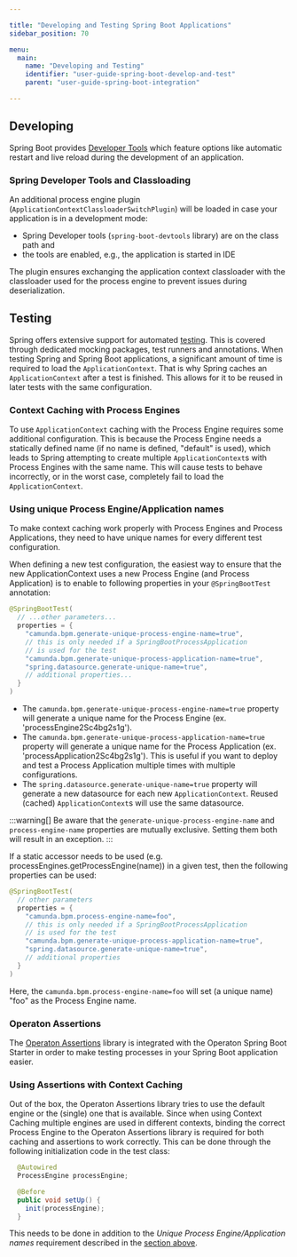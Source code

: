 ```yaml
---

title: "Developing and Testing Spring Boot Applications"
sidebar_position: 70

menu:
  main:
    name: "Developing and Testing"
    identifier: "user-guide-spring-boot-develop-and-test"
    parent: "user-guide-spring-boot-integration"

---
```


## Developing

Spring Boot provides [Developer Tools](https://docs.spring.io/spring-boot/docs/current/reference/html/using.html#using.devtools) which feature options like automatic restart and live reload during the development of an application.

### Spring Developer Tools and Classloading

An additional process engine plugin (`ApplicationContextClassloaderSwitchPlugin`) will be loaded in case your application is in a development mode:

* Spring Developer tools (`spring-boot-devtools` library) are on the class path and
* the tools are enabled, e.g., the application is started in IDE

The plugin ensures exchanging the application context classloader with the classloader used for the process engine to prevent issues during deserialization.

## Testing

Spring offers extensive support for automated [testing](https://docs.spring.io/spring/docs/current/spring-framework-reference/testing.html#testing-introduction).
This is covered through dedicated mocking packages, test runners and annotations.
When testing Spring and Spring Boot applications, a significant amount of time is
required to load the `ApplicationContext`. That is why Spring caches an `ApplicationContext`
after a test is finished. This allows for it to be reused in later tests with the same configuration.

### Context Caching with Process Engines

To use `ApplicationContext` caching with the Process Engine requires some additional configuration.
This is because the Process Engine needs a statically defined name (if no name is defined, "default" is used),
which leads to Spring attempting to create multiple `ApplicationContext`s with Process Engines with the
same name. This will cause tests to behave incorrectly, or in the worst case, completely fail to load the `ApplicationContext`.

### Using unique Process Engine/Application names

To make context caching work properly with Process Engines and Process Applications,
they need to have unique names for every different test configuration.

When defining a new test configuration, the easiest way to ensure that the new ApplicationContext
uses a new Process Engine (and Process Application) is to enable to following properties
in your `@SpringBootTest` annotation:

```java
@SpringBootTest(
  // ...other parameters...
  properties = {
    "camunda.bpm.generate-unique-process-engine-name=true",
    // this is only needed if a SpringBootProcessApplication
    // is used for the test
    "camunda.bpm.generate-unique-process-application-name=true",
    "spring.datasource.generate-unique-name=true",
    // additional properties...
  }
)
```

* The `camunda.bpm.generate-unique-process-engine-name=true` property will generate
a unique name for the Process Engine (ex. 'processEngine2Sc4bg2s1g').
* The `camunda.bpm.generate-unique-process-application-name=true` property will generate
a unique name for the Process Application (ex. 'processApplication2Sc4bg2s1g'). This is useful
if you want to deploy and test a Process Application multiple times with multiple configurations.
* The `spring.datasource.generate-unique-name=true` property will generate a new datasource for
each new `ApplicationContext`. Reused (cached) `ApplicationContext`s will use the same datasource.

:::warning[]
Be aware that the `generate-unique-process-engine-name` and `process-engine-name` properties are mutually exclusive. Setting them both will result in an exception.
:::

If a static accessor needs to be used (e.g. processEngines.getProcessEngine(name)) in a given test, then the following properties can be used:

```java
@SpringBootTest(
  // other parameters
  properties = {
    "camunda.bpm.process-engine-name=foo",
    // this is only needed if a SpringBootProcessApplication
    // is used for the test
    "camunda.bpm.generate-unique-process-application-name=true",
    "spring.datasource.generate-unique-name=true",
    // additional properties
  }
)
```
Here, the `camunda.bpm.process-engine-name=foo` will set (a unique name) "foo" as the Process Engine name.

### Operaton Assertions

The [Operaton Assertions](../testing/index.md#operaton-assertions) library is
integrated with the Operaton Spring Boot Starter in
order to make testing processes in your Spring Boot application easier.

### Using Assertions with Context Caching

Out of the box, the Operaton Assertions library tries to use the
default engine or the (single) one that is available. Since when using
Context Caching multiple engines are used in different contexts, binding
the correct Process Engine to the Operaton Assertions library is required
for both caching and assertions to work correctly. This can be done
through the following initialization code in the test class:

```java
  @Autowired
  ProcessEngine processEngine;

  @Before
  public void setUp() {
    init(processEngine);
  }
```

This needs to be done in addition to the _Unique Process
Engine/Application names_ requirement described in the
[section above](#using-unique-process-engineapplication-names).
